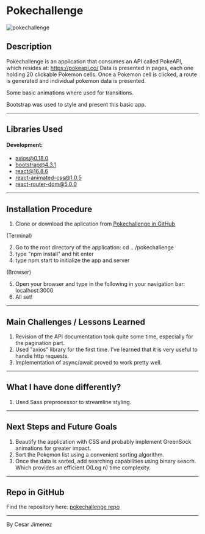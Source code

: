 # Pokechallenge

![pokechallenge](https://www.dropbox.com/s/m1zd5v6uetbdjmt/pokechallenge.JPG?raw=true "pokechallenge screenshot")

## Description

Pokechallenge is an application that consumes an API called PokeAPI, which resides at: https://pokeapi.co/
Data is presented in pages, each one holding 20 clickable Pokemon cells. Once a Pokemon cell is clicked, a route is generated and individual pokemon data is presented.

Some basic animations where used for transitions.

Bootstrap was used to style and present this basic app.

---
## Libraries Used

#### Development:

* axios@0.18.0
* bootstrap@4.3.1
* react@16.8.6
* react-animated-css@1.0.5
* react-router-dom@5.0.0

---

## Installation Procedure

1. Clone or download the aplication from [Pokechallenge in GitHub](https://github.com/Cesar-Jim/pokechallenge)

(Terminal)

2. Go to the root directory of the application: cd .. /pokechallenge
3. type "npm install" and hit enter
4. type npm start to initialize the app and server

(Browser)

5. Open your browser and type in the following in your navigation bar: localhost:3000
6. All set!

---

## Main Challenges / Lessons Learned

1. Revision of the API documentation took quite some time, especially for the pagination part.
2. Used "axios" library for the first time. I've learned that it is very useful to handle http requests. 
3. Implementation of async/await proved to work pretty well.

---

## What I have done differently?

1. Used Sass preprocessor to streamline styling.

---

## Next Steps and Future Goals

1. Beautify the application with CSS and probably implement GreenSock animations for greater impact.
2. Sort the Pokemon list using a convenient sorting algorithm.
3. Once the data is sorted, add searching capabilities using binary seacrh. Which provides an efficient O(Log n) time complexity.

---

## Repo in GitHub

Find the repository here: [pokechallenge repo](https://github.com/Cesar-Jim/pokechallenge)

---

By Cesar Jimenez

